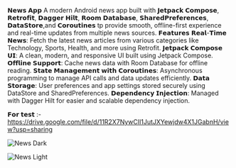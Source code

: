 𝗡𝗲𝘄𝘀 𝗔𝗽𝗽
A modern Android news app built with 𝗝𝗲𝘁𝗽𝗮𝗰𝗸 𝗖𝗼𝗺𝗽𝗼𝘀𝗲, 𝗥𝗲𝘁𝗿𝗼𝗳𝗶𝘁, 𝗗𝗮𝗴𝗴𝗲𝗿 𝗛𝗶𝗹𝘁, 𝗥𝗼𝗼𝗺 𝗗𝗮𝘁𝗮𝗯𝗮𝘀𝗲, 𝗦𝗵𝗮𝗿𝗲𝗱𝗣𝗿𝗲𝗳𝗲𝗿𝗲𝗻𝗰𝗲𝘀, 𝗗𝗮𝘁𝗮𝗦𝘁𝗼𝗿𝗲,and 𝗖𝗼𝗿𝗼𝘂𝘁𝗶𝗻𝗲𝘀 tp provide smooth, offline-first experience and real-time updates from multiple news sources.
𝗙𝗲𝗮𝘁𝘂𝗿𝗲𝘀
𝗥𝗲𝗮𝗹-𝗧𝗶𝗺𝗲 𝗡𝗲𝘄𝘀: Fetch the latest news articles from various categories like Technology, Sports, Health, and more using Retrofit.
𝗝𝗲𝘁𝗽𝗮𝗰𝗸 𝗖𝗼𝗺𝗽𝗼𝘀𝗲 𝗨𝗜: A clean, modern, and responsive UI built using Jetpack Compose.
𝗢𝗳𝗳𝗹𝗶𝗻𝗲 𝗦𝘂𝗽𝗽𝗼𝗿𝘁: Cache news data with Room Database for offline reading.
𝗦𝘁𝗮𝘁𝗲 𝗠𝗮𝗻𝗮𝗴𝗲𝗺𝗲𝗻𝘁 𝘄𝗶𝘁𝗵 𝗖𝗼𝗿𝗼𝘂𝘁𝗶𝗻𝗲𝘀: Asynchronous programming to manage API calls and data updates efficiently.
𝗗𝗮𝘁𝗮 𝗦𝘁𝗼𝗿𝗮𝗴𝗲: User preferences and app settings stored securely using DataStore and SharedPreferences.
𝗗𝗲𝗽𝗲𝗻𝗱𝗲𝗻𝗰𝘆 𝗜𝗻𝗷𝗲𝗰𝘁𝗶𝗼𝗻: Managed with Dagger Hilt for easier and scalable dependency injection.

𝗙𝗼𝗿 𝘁𝗲𝘀𝘁 :-  https://drive.google.com/file/d/11R2X7NywCIl1JutJXYewjdw4X1JGabnH/view?usp=sharing

![News Dark](https://github.com/user-attachments/assets/0574c147-8bdf-4cd0-b215-3fea16d0a0bb)

![News Light](https://github.com/user-attachments/assets/861efdbf-353e-4a48-836a-375bd50059dc)


